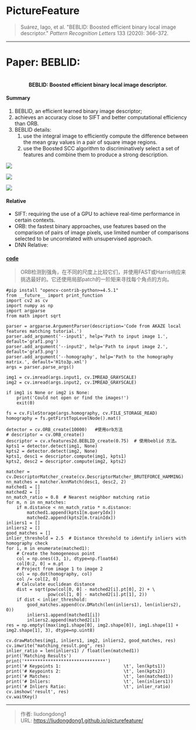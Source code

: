 # PictureFeature


> Suárez, Iago, et al. "BEBLID: Boosted efficient binary local image descriptor." *Pattern Recognition Letters* 133 (2020): 366-372.

------

# Paper: BEBLID:

<div align=center>
<br/>
<b>BEBLID: Boosted efficient binary local image descriptor.
</b>
</div>

#### Summary

1. BEBLID, an efficient learned binary image descriptor;
2. achieves an accuracy close to SIFT and better computational efficiency than ORB.
3. BEBLID details:
   1. use the integral image to efficiently compute the difference between the mean gray values in a pair of square image regions.
   2. use the Boosted SCC algorithm to discriminatively select a set of features and combine them to produce a strong description.

![](https://lddpicture.oss-cn-beijing.aliyuncs.com/picture/image-20210222223342668.png)

![](https://lddpicture.oss-cn-beijing.aliyuncs.com/picture/image-20210222223651396.png)

![](https://lddpicture.oss-cn-beijing.aliyuncs.com/picture/image-20210222223753793.png)

#### Relative 

- SIFT: requiring the use of a GPU to achieve real-time performance in certain contexts.
- ORB: the fastest binary approaches, use features based on the comparison of pairs of image pixels, use limited number of comparisons selected to be uncorrelated with unsupervised approach.
- DNN Relative:

#### [code](https://github1s.com/iago-suarez/beblid-opencv-demo/blob/main/demo.py)

> ORB检测到强角，在不同的尺度上比较它们，并使用FAST或Harris响应来挑选最好的。它还使用局部patch的一阶矩来寻找每个角点的方向。

```shell
#pip install "opencv-contrib-python>=4.5.1"
from __future__ import print_function
import cv2 as cv
import numpy as np
import argparse
from math import sqrt

parser = argparse.ArgumentParser(description='Code from AKAZE local features matching tutorial.')
parser.add_argument('--input1', help='Path to input image 1.', default='graf1.png')
parser.add_argument('--input2', help='Path to input image 2.', default='graf3.png')
parser.add_argument('--homography', help='Path to the homography matrix.', default='H1to3p.xml')
args = parser.parse_args()

img1 = cv.imread(args.input1, cv.IMREAD_GRAYSCALE)
img2 = cv.imread(args.input2, cv.IMREAD_GRAYSCALE)

if img1 is None or img2 is None:
    print('Could not open or find the images!')
    exit(0)

fs = cv.FileStorage(args.homography, cv.FILE_STORAGE_READ)
homography = fs.getFirstTopLevelNode().mat()

detector = cv.ORB_create(10000)   #使用orb方法
# descriptor = cv.ORB_create()
descriptor = cv.xfeatures2d.BEBLID_create(0.75)  # 使用beblid 方法。
kpts1 = detector.detect(img1, None)
kpts2 = detector.detect(img2, None)
kpts1, desc1 = descriptor.compute(img1, kpts1)
kpts2, desc2 = descriptor.compute(img2, kpts2)

matcher = cv.DescriptorMatcher_create(cv.DescriptorMatcher_BRUTEFORCE_HAMMING)
nn_matches = matcher.knnMatch(desc1, desc2, 2)
matched1 = []
matched2 = []
nn_match_ratio = 0.8  # Nearest neighbor matching ratio
for m, n in nn_matches:
    if m.distance < nn_match_ratio * n.distance:
        matched1.append(kpts1[m.queryIdx])
        matched2.append(kpts2[m.trainIdx])
inliers1 = []
inliers2 = []
good_matches = []
inlier_threshold = 2.5  # Distance threshold to identify inliers with homography check
for i, m in enumerate(matched1):
    # Create the homogeneous point
    col = np.ones((3, 1), dtype=np.float64)
    col[0:2, 0] = m.pt
    # Project from image 1 to image 2
    col = np.dot(homography, col)
    col /= col[2, 0]
    # Calculate euclidean distance
    dist = sqrt(pow(col[0, 0] - matched2[i].pt[0], 2) + \
                pow(col[1, 0] - matched2[i].pt[1], 2))
    if dist < inlier_threshold:
        good_matches.append(cv.DMatch(len(inliers1), len(inliers2), 0))
        inliers1.append(matched1[i])
        inliers2.append(matched2[i])
res = np.empty((max(img1.shape[0], img2.shape[0]), img1.shape[1] + img2.shape[1], 3), dtype=np.uint8)

cv.drawMatches(img1, inliers1, img2, inliers2, good_matches, res)
cv.imwrite("matching_result.png", res)
inlier_ratio = len(inliers1) / float(len(matched1))
print('Matching Results')
print('*******************************')
print('# Keypoints 1:                        \t', len(kpts1))
print('# Keypoints 2:                        \t', len(kpts2))
print('# Matches:                            \t', len(matched1))
print('# Inliers:                            \t', len(inliers1))
print('# Inliers Ratio:                      \t', inlier_ratio)
cv.imshow('result', res)
cv.waitKey()

```



---

> 作者: liudongdong1  
> URL: https://liudongdong1.github.io/picturefeature/  

